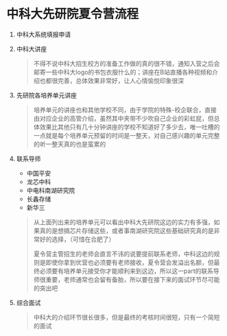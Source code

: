 # 中科大先研院夏令营流程

1. 中科大系统填报申请

2. 中科大讲座

   > 不得不说中科大招生校方的准备工作做的真的很不错，通知入营之后会邮寄一些中科大logo的书包衣服什么的；讲座在B站直播各种视频和介绍也都很完善，总体效果非常好，让人心情愉悦印象很深

3. 先研院各培养单元讲座

   > 培养单元的讲座也和其他学校不同，由于学院的特殊-校企联合，直接由对应企业的高管介绍，虽然其中夹带不少吹自己企业的彩虹屁，但总体效果比其他只有几十分钟讲座的学校不知道好了多少去，唯一吐槽的一点就是每个培养单元预留的时间是一整天，对自己感兴趣的单元完整的听一整天真的也是蛮累的

4. 联系导师

   - 中国平安
   - 龙芯中科
   - 中电科南湖研究院
   - 长鑫存储
   - 新华三

   > 从上面列出来的培养单元可以看出中科大先研院这边的实力有多强，如果真的是想搞芯片存储这些，或者事南湖研究院这些基础研究真的是非常好的选择，（可惜在合肥了）
   >
   > 夏令营主管招生的老师会直言不讳的说要提前联系老师，中科这边的规则是即使你拿到优营也必须要有老师接收，夏令营会发溢出名额，但最终必须要有培养单元接受你才能顺利来到这边，所以这一part的联系导师很重要，老师通常也会留有备胎，所以要在接下来的面试环节尽可能的突出吧

5. 综合面试

   > 中科大的介绍环节很长很多，但是最终的考核时间很短，只有一个简短的面试

